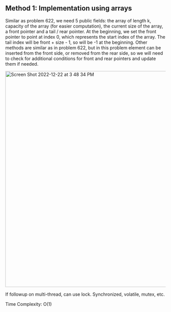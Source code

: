 ## Method 1: Implementation using arrays

Similar as problem 622, we need 5 public fields: the array of length k, capacity of the array (for easier computation), the current size of the array, a front pointer and a tail / rear pointer. At the beginning, we set the front pointer to point at index 0, which represents the start index of the array. The tail index will be front + size - 1, so will be -1 at the beginning. Other methods are similar as in problem 622, but in this problem element can be inserted from the front side, or removed from the rear side, so we will need to check for additional conditions for front and rear pointers and update them if needed.</br>

<img width="679" alt="Screen Shot 2022-12-22 at 3 48 34 PM" src="https://user-images.githubusercontent.com/106039830/209231914-2ce1820f-4df5-4d30-a72d-a806f4f129c1.png">

If followup on multi-thread, can use lock. Synchronized, volatile, mutex, etc.

Time Complexity: O(1)
